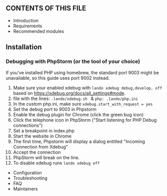 CONTENTS OF THIS FILE
---------------------

 * Introduction
 * Requirements
 * Recommended modules
 ## Installation
   ### Debugging with PhpStorm (or the tool of your choice)
If you've installed PHP using homebrew, the standard port 9003 might be unavailable, so this guide uses port 9002 instead.
1. Make sure your enabled xdebug with
   ```lando xdebug debug,develop, off```
   based on https://xdebug.org/docs/all_settings#mode.
1. file with the lines: ```.lando/xdebug.sh ``` & ```php: .lando/php.ini```
1. In the custom php.ini, make sure `xdebug.start_with_request = yes`
1. Set the debug port to 9003 in Phpstorm
1. Enable the debug plugin for Chrome (click the green bug icon)
1. Click the telephone icon in PhpStorm ("Start listening for PHP Debug connections")
1. Set a breakpoint in index.php
1. Start the website in Chrome
1. The first time, Phpstorm will display a dialog entitled "Incoming Connection from Xdebug"
1. Accept the connection
1. PhpStorm will break on the line.
1. To disable xdebug runs ```lando xdebug off```
 * Configuration
 * Troubleshooting
 * FAQ
 * Maintainers
